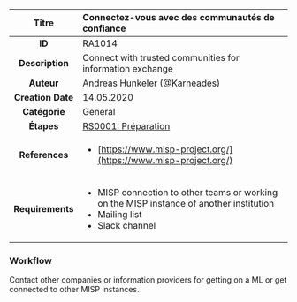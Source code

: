 | Titre                       | Connectez-vous avec des communautés de confiance         |
|:---------------------------:|:--------------------|
| **ID**                      | RA1014            |
| **Description**             | Connect with trusted communities for information exchange   |
| **Auteur**                  | Andreas Hunkeler (@Karneades)        |
| **Creation Date**           | 14.05.2020 |
| **Catégorie**                | General      |
| **Étapes**                   |[RS0001: Préparation](../Response_Stages/RS0001.md)| 
| **References** |<ul><li>[https://www.misp-project.org/](https://www.misp-project.org/)</li></ul>|
| **Requirements** |<ul><li>MISP connection to other teams or working on the MISP instance of another institution</li><li>Mailing list</li><li>Slack channel</li></ul>|

### Workflow

Contact other companies or information providers for getting on a ML or get connected to other MISP instances.
